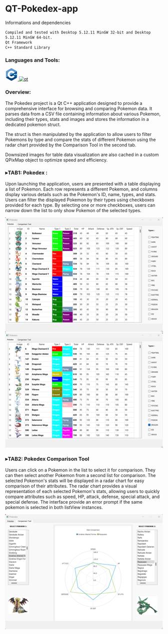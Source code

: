 # QT-Pokedex-app

Informations and dependencies

    Compiled and tested with Desktop 5.12.11 MinGW 32-bit and Desktop 5.12.11 MinGW 64-bit.
    Qt Framework
    C++ Standard Library

<h3 align="left">Languages and Tools:</h3>
<p align="left"> <a href="https://www.w3schools.com/cpp/" target="_blank" rel="noreferrer"> <img src="https://raw.githubusercontent.com/devicons/devicon/master/icons/cplusplus/cplusplus-original.svg" alt="cplusplus" width="40" height="40"/> </a> <a href="https://www.qt.io/" target="_blank" rel="noreferrer"> <img src="https://upload.wikimedia.org/wikipedia/commons/0/0b/Qt_logo_2016.svg" alt="qt" width="40" height="40"/> </a> </p>




    
<h3 align="left"> Overview:</h3>

The Pokedex project is a Qt C++ application designed to provide a comprehensive interface for browsing and comparing Pokemon data. It parses data from a CSV file containing information about various Pokemon, including their types, stats and images and stores the information in a dedicated pokemon struct. 

The struct is then manipulated by the application to allow users to filter Pokemons by type and compare the stats of different Pokemon using the radar chart provided by the Comparison Tool in the second tab.

Downsized images for table data visualization are also cached in a custom QPixMap object to optimize speed and efficiency.


<h3 align="left"> ▸TAB1: Pokedex :</h3>

Upon launching the application, users are presented with a table displaying a list of Pokemon. Each row represents a different Pokemon, and columns display various details such as the Pokemon's ID, name, types, and stats.
Users can filter the displayed Pokemon by their types using checkboxes provided for each type. By selecting one or more checkboxes, users can narrow down the list to only show Pokemon of the selected types.
   
<img src="https://github.com/FNNN98/QT-Pokedex-app/blob/main/pokedex.png?raw=true" width="800">


<img src="https://github.com/FNNN98/QT-Pokedex-app/blob/main/pokedex2.png?raw=true" width="800">

<h3 align="left"> ▸TAB2: Pokedex Comparison Tool </h3>

Users can click on a Pokemon in the list to select it for comparison. They can then select another Pokemon from a second list for comparison. The selected Pokemon's stats will be displayed in a radar chart for easy comparison of their attributes.
The radar chart provides a visual representation of each selected Pokemon's stats, allowing users to quickly compare attributes such as speed, HP, attack, defense, special attack, and special defense. The interface provide an error prompt if the same pokemon is selected in both listView instances.
  
<img src="https://github.com/FNNN98/QT-Pokedex-app/blob/main/pokedex3.png?raw=true" width="800">


